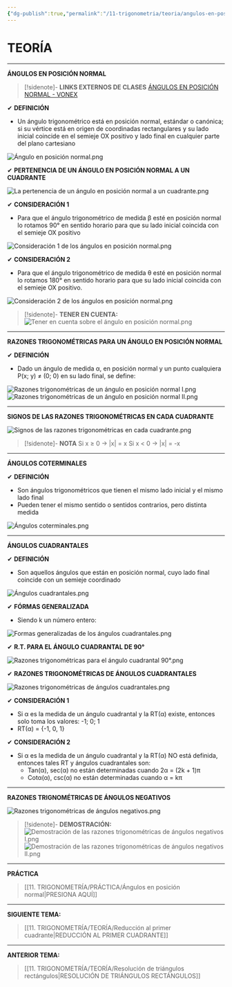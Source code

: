 ```yaml
---
{"dg-publish":true,"permalink":"/11-trigonometria/teoria/angulos-en-posicion-normal/","tags":["Trigonometría","Teoría"]}
---
```


# TEORÍA
---
**ÁNGULOS EN POSICIÓN NORMAL**

>[!sidenote]- **LINKS EXTERNOS DE CLASES** 
>[ÁNGULOS EN POSICIÓN NORMAL - VONEX](https://youtu.be/CVnpW-73zek?si=nLRWRWSpZJQ2itd6)

✔ **DEFINICIÓN** 
- Un ángulo trigonométrico está en posición normal, estándar o canónica; si su vértice está en origen de coordinadas rectangulares y su lado inicial coincide en el semieje OX positivo y lado final en cualquier parte del plano cartesiano  

![Ángulo en posición normal.png](/img/user/1.%20ELEMENTOS%20GR%C3%81FICOS/%C3%81ngulo%20en%20posici%C3%B3n%20normal.png)

✔ **PERTENENCIA DE UN ÁNGULO EN POSICIÓN NORMAL A UN CUADRANTE** 

![La pertenencia de un ángulo en posición normal a un cuadrante.png](/img/user/1.%20ELEMENTOS%20GR%C3%81FICOS/La%20pertenencia%20de%20un%20%C3%A1ngulo%20en%20posici%C3%B3n%20normal%20a%20un%20cuadrante.png)

✔ **CONSIDERACIÓN 1** 
- Para que el ángulo trigonométrico de medida β esté en posición normal lo rotamos 90° en sentido horario para que su lado inicial coincida con el semieje OX positivo

![Consideración 1 de los ángulos en posición normal.png](/img/user/1.%20ELEMENTOS%20GR%C3%81FICOS/Consideraci%C3%B3n%201%20de%20los%20%C3%A1ngulos%20en%20posici%C3%B3n%20normal.png)

✔ **CONSIDERACIÓN 2** 
- Para que el ángulo trigonométrico de medida θ esté en posición normal lo rotamos 180° en sentido horario para que su lado inicial coincida con el semieje OX positivo.

![Consideración 2 de los ángulos en posición normal.png](/img/user/1.%20ELEMENTOS%20GR%C3%81FICOS/Consideraci%C3%B3n%202%20de%20los%20%C3%A1ngulos%20en%20posici%C3%B3n%20normal.png)

>[!sidenote]- **TENER EN CUENTA:** 
![Tener en cuenta sobre el ángulo en posición normal.png](/img/user/1.%20ELEMENTOS%20GR%C3%81FICOS/Tener%20en%20cuenta%20sobre%20el%20%C3%A1ngulo%20en%20posici%C3%B3n%20normal.png)

---
**RAZONES TRIGONOMÉTRICAS PARA UN ÁNGULO EN POSICIÓN NORMAL** 

✔ **DEFINICIÓN** 
- Dado un ángulo de medida α, en posición normal y un punto cualquiera P(x; y) ≠ (0; 0) en su lado final, se define:

![Razones trigonométricas de un ángulo en posición normal I.png](/img/user/1.%20ELEMENTOS%20GR%C3%81FICOS/Razones%20trigonom%C3%A9tricas%20de%20un%20%C3%A1ngulo%20en%20posici%C3%B3n%20normal%20I.png)
![Razones trigonométricas de un ángulo en posición normal II.png](/img/user/1.%20ELEMENTOS%20GR%C3%81FICOS/Razones%20trigonom%C3%A9tricas%20de%20un%20%C3%A1ngulo%20en%20posici%C3%B3n%20normal%20II.png)

---
**SIGNOS DE LAS RAZONES TRIGONOMÉTRICAS EN CADA CUADRANTE**

![Signos de las razones trigonométricas en cada cuadrante.png](/img/user/1.%20ELEMENTOS%20GR%C3%81FICOS/Signos%20de%20las%20razones%20trigonom%C3%A9tricas%20en%20cada%20cuadrante.png)

>[!sidenote]- **NOTA**
>Si x ≥ 0 → |x| = x 
>Si x < 0 → |x| = -x

---
**ÁNGULOS COTERMINALES** 

✔ **DEFINICIÓN** 
- Son ángulos trigonométricos que tienen el mismo lado inicial y el mismo lado final
- Pueden tener el mismo sentido o sentidos contrarios, pero distinta medida

![Ángulos coterminales.png](/img/user/1.%20ELEMENTOS%20GR%C3%81FICOS/%C3%81ngulos%20coterminales.png)

---
**ÁNGULOS CUADRANTALES** 

✔ **DEFINICIÓN** 
- Son aquellos ángulos que están en posición normal, cuyo lado final coincide con un semieje coordinado 

![Ángulos cuadrantales.png](/img/user/1.%20ELEMENTOS%20GR%C3%81FICOS/%C3%81ngulos%20cuadrantales.png)

✔ **FÓRMAS GENERALIZADA** 
- Siendo k un número entero: 

![Formas generalizadas de los ángulos cuadrantales.png](/img/user/1.%20ELEMENTOS%20GR%C3%81FICOS/Formas%20generalizadas%20de%20los%20%C3%A1ngulos%20cuadrantales.png)

✔ **R.T. PARA EL ÁNGULO CUADRANTAL DE 90°** 

![Razones trigonométricas para el ángulo cuadrantal 90°.png](/img/user/1.%20ELEMENTOS%20GR%C3%81FICOS/Razones%20trigonom%C3%A9tricas%20para%20el%20%C3%A1ngulo%20cuadrantal%2090%C2%B0.png)

✔ **RAZONES TRIGONOMÉTRICAS DE ÁNGULOS CUADRANTALES** 

![Razones trigonométricas de ángulos cuadrantales.png](/img/user/1.%20ELEMENTOS%20GR%C3%81FICOS/Razones%20trigonom%C3%A9tricas%20de%20%C3%A1ngulos%20cuadrantales.png)

✔ **CONSIDERACIÓN 1** 
- Si α es la medida de un ángulo cuadrantal y la RT(α) existe, entonces solo toma los valores: -1; 0; 1
- RT(α) = {-1, 0, 1}

✔ **CONSIDERACIÓN 2**
- Si α es la medida de un ángulo cuadrantal y la RT(α) NO está definida, entonces tales RT y ángulos cuadrantales son:
	- Tan(α), sec(α) no están determinadas cuando 2α = (2k + 1)π 
	- Cotα(α), csc(α) no están determinadas cuando α = kπ

---
**RAZONES TRIGNOMÉTRICAS DE ÁNGULOS NEGATIVOS** 

![Razones trigonométricas de ángulos negativos.png](/img/user/1.%20ELEMENTOS%20GR%C3%81FICOS/Razones%20trigonom%C3%A9tricas%20de%20%C3%A1ngulos%20negativos.png)

>[!sidenote]- **DEMOSTRACIÓN:**
![Demostración de las razones trigonométricas de ángulos negativos I.png](/img/user/1.%20ELEMENTOS%20GR%C3%81FICOS/Demostraci%C3%B3n%20de%20las%20razones%20trigonom%C3%A9tricas%20de%20%C3%A1ngulos%20negativos%20I.png) 
![Demostración de las razones trigonométricas de ángulos negativos II.png](/img/user/1.%20ELEMENTOS%20GR%C3%81FICOS/Demostraci%C3%B3n%20de%20las%20razones%20trigonom%C3%A9tricas%20de%20%C3%A1ngulos%20negativos%20II.png)

---
**PRÁCTICA**
>[[11. TRIGONOMETRÍA/PRÁCTICA/Ángulos en posición normal\|PRESIONA AQUÍ]]

---
**SIGUIENTE TEMA:** 
>[[11. TRIGONOMETRÍA/TEORÍA/Reducción al primer cuadrante\|REDUCCIÓN AL PRIMER CUADRANTE]]

---
**ANTERIOR TEMA:** 
>[[11. TRIGONOMETRÍA/TEORÍA/Resolución de triángulos rectángulos\|RESOLUCIÓN DE TRIÁNGULOS RECTÁNGULOS]]




